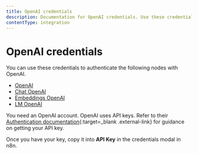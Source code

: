 ```yaml
---
title: OpenAI credentials
description: Documentation for OpenAI credentials. Use these credentials to authenticate OpenAI in n8n, a workflow automation platform.
contentType: integration
---
```


# OpenAI credentials

You can use these credentials to authenticate the following nodes with OpenAI.

- [OpenAI](/integrations/builtin/app-nodes/n8n-nodes-base.openai/)
- [Chat OpenAI](/integrations/builtin/cluster-nodes/sub-nodes/n8n-nodes-base.lmchatopenai)
- [Embeddings OpenAI](/integrations/builtin/cluster-nodes/sub-nodes/n8n-nodes-base.embeddingsopenai)
- [LM OpenAI](/integrations/builtin/cluster-nodes/sub-nodes/n8n-nodes-base.lmopenai)

You need an OpenAI account. OpenAI uses API keys. Refer to their [Authentication documentation](https://beta.openai.com/docs/api-reference/authentication){:target=_blank .external-link} for guidance on getting your API key.

Once you have your key, copy it into **API Key** in the credentials modal in n8n.

